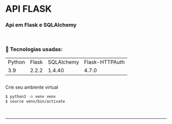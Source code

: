 # API FLASK

### Api em Flask e SQLAlchemy

<br>

### 📑 Tecnologias usadas:
<table>
  <tr>
    <td>Python</td>
    <td>Flask</td>
    <td>SQLAlchemy</td>
    <td>Flask-HTTPAuth</td>
  </tr>
  <tr>
    <td>3.9</td>
    <td>2.2.2</td>
    <td>1.4.40</td>
    <td>4.7.0</td>
  </tr>
</table>


##

Crie seu ambiente virtual
```bash
$ python3 -m venv venv
$ source venv/bin/activate
```
<br>

<hr>
